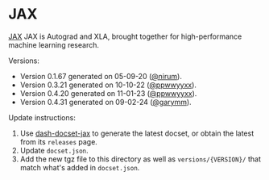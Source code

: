 JAX
=======================

[JAX](https://jax.readthedocs.io/en/latest/) JAX is Autograd and XLA, brought together for high-performance machine learning research.

Versions:
- Version 0.1.67 generated on 05-09-20 ([@nirum](https://github.com/nirum)).
- Version 0.3.21 generated on 10-10-22 ([@ppwwyyxx](https://github.com/ppwwyyxx)).
- Version 0.4.20 generated on 11-01-23 ([@ppwwyyxx](https://github.com/ppwwyyxx)).
- Version 0.4.31 generated on 09-02-24 ([@garymm](https://github.com/garymm)).

Update instructions:
1. Use [dash-docset-jax](https://github.com/garymm/dash-docset-jax)
   to generate the latest docset, or obtain the latest from its `releases` page.
2. Update `docset.json`.
3. Add the new tgz file to this directory as well as `versions/{VERSION}/`
   that match what's added in `docset.json`.
